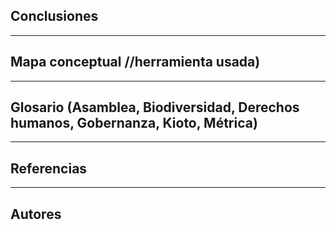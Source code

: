 ## Conclusiones


---


## Mapa conceptual //herramienta usada)


---


## Glosario (Asamblea, Biodiversidad, Derechos humanos, Gobernanza, Kioto, Métrica)


---


## Referencias


---


## Autores




